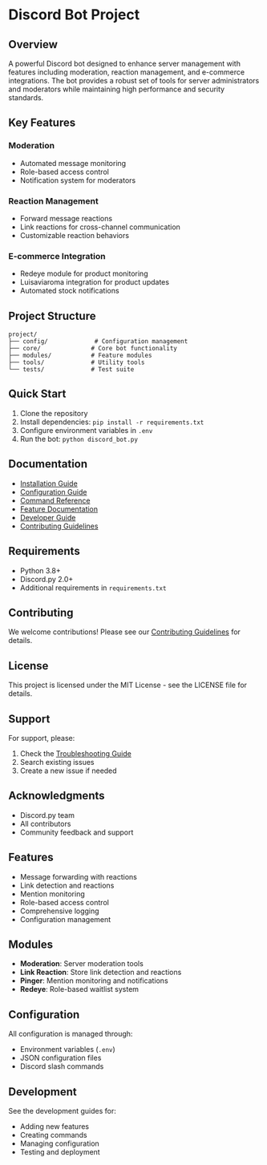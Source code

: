 # Discord Bot Project

## Overview
A powerful Discord bot designed to enhance server management with features including moderation, reaction management, and e-commerce integrations. The bot provides a robust set of tools for server administrators and moderators while maintaining high performance and security standards.

## Key Features

### Moderation
- Automated message monitoring
- Role-based access control
- Notification system for moderators

### Reaction Management
- Forward message reactions
- Link reactions for cross-channel communication
- Customizable reaction behaviors

### E-commerce Integration
- Redeye module for product monitoring
- Luisaviaroma integration for product updates
- Automated stock notifications

## Project Structure
```
project/
├── config/             # Configuration management
├── core/              # Core bot functionality
├── modules/           # Feature modules
├── tools/             # Utility tools
└── tests/             # Test suite
```

## Quick Start
1. Clone the repository
2. Install dependencies: `pip install -r requirements.txt`
3. Configure environment variables in `.env`
4. Run the bot: `python discord_bot.py`

## Documentation
- [Installation Guide](guides/installation.md)
- [Configuration Guide](guides/configuration.md)
- [Command Reference](guides/commands.md)
- [Feature Documentation](features/)
- [Developer Guide](development/architecture.md)
- [Contributing Guidelines](development/contributing.md)

## Requirements
- Python 3.8+
- Discord.py 2.0+
- Additional requirements in `requirements.txt`

## Contributing
We welcome contributions! Please see our [Contributing Guidelines](development/contributing.md) for details.

## License
This project is licensed under the MIT License - see the LICENSE file for details.

## Support
For support, please:
1. Check the [Troubleshooting Guide](guides/troubleshooting.md)
2. Search existing issues
3. Create a new issue if needed

## Acknowledgments
- Discord.py team
- All contributors
- Community feedback and support

## Features

- Message forwarding with reactions
- Link detection and reactions
- Mention monitoring
- Role-based access control
- Comprehensive logging
- Configuration management

## Modules

- **Moderation**: Server moderation tools
- **Link Reaction**: Store link detection and reactions
- **Pinger**: Mention monitoring and notifications
- **Redeye**: Role-based waitlist system

## Configuration

All configuration is managed through:
- Environment variables (`.env`)
- JSON configuration files
- Discord slash commands

## Development

See the development guides for:
- Adding new features
- Creating commands
- Managing configuration
- Testing and deployment 